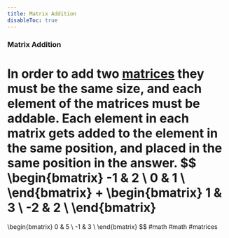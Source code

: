 ```yaml
---
title: Matrix Addition
disableToc: true
---
```


### Matrix Addition
In order to add two [matrices](matrix.md) they must be the same size, and each element of the matrices must be addable. Each element in each matrix gets added to the element in the same position, and placed in the same position in the answer.
$$
\begin{bmatrix}
	-1 & 2 \\
	0 & 1 \\
\end{bmatrix}
+
\begin{bmatrix}
	1 & 3 \\
	-2 & 2 \\
\end{bmatrix}
=
\begin{bmatrix}
	0 & 5 \\
	-1 & 3 \\
\end{bmatrix}
$$
#math #math #matrices 
